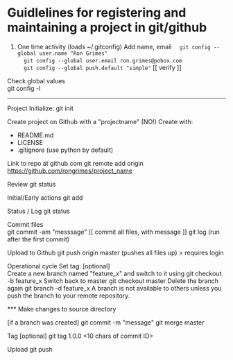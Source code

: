# Guidlelines for registering and maintaining a project in git/github

1. One time activity (loads ~/.gitconfig)
Add name, email
`  git config --global user.name "Ron Grimes"`  
`  git config --global user.email ron.grimes@pobox.com`  
`  git config --global push.default "simple"`    [[ verify  ]]

Check global values   
   git config -l

---

Project Initialize:
   git init

Create project on Github with a "projectname" (NO!)
   Create with:
   * README.md
   * LICENSE
   * .gitignore (use python by default)

Link to repo at github.com
   git remote add origin https://github.com/rongrimes/project_name
   
Review
   git status

Initial/Early actions
   git add <files>

Status / Log
   git status
   
Commit files   
   git commit -am "messsage"    [[ commit all files, with message ]]
   git log (run after the first commit)
   
Upload to Github
   git push origin master (pushes all files up)
        > requires login	
	
Operational cycle
Set tag:
[optional]	
Create a new branch named "feature_x" and switch to it using
   git checkout -b feature_x
Switch back to master
   git checkout master
Delete the branch again
   git branch -d feature_x
A branch is not available to others unless you push the branch to your remote repository.

*** Make changes to source directory

[if a branch was created]
   git commit -m "message"
   git merge master

Tag [optional]
   git tag 1.0.0 <10 chars of commit ID>

   
Upload
git push
